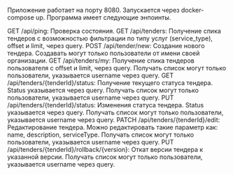 Приложение работает на порту 8080. 
Запускается через docker-compose up.
Программа имеет следующие энпоинты.

GET /api/ping: Проверка состояния.
GET /api/tenders: Получение спика тендеров с возможностью фильтрации по типу услуг (service_type), offset и limit, через query.
POST /api/tender/new: Создание нового тендера. Создавать могут только пользователи от имени своей организации.
GET /api/tenders/my: Получение спика тендеров пользователя с offset и limit, через query. Получать список могут только пользователи, указывается username через query.
GET /api/tenders/{tenderId}/status: Получение текущего статуса тендера. Status указывается через query. Получать список могут только пользователи, указывается username через query. 
PUT /api/tenders/{tenderId}/status: Изменения статуса тендера. Status указывается через query. Получать список могут только пользователи, указывается username через query. 
PATCH /api/tenders/{tenderId}/edit: Редактирование тендера. Можно редактировать такие параметр как: name, description, serviceType. Получать список могут только пользователи, указывается username через query. 
PUT /api/tenders/{tenderId}/rollback/{version}: Откат версии тендера к указанной версии. Получать список могут только пользователи, указывается username через query. 
